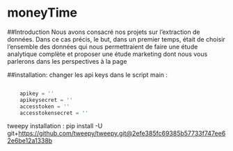 # moneyTime

##Introduction
Nous avons consacré nos projets sur l’extraction de données. Dans ce cas précis, le but, dans un premier temps, était de choisir l’ensemble des données qui nous permettraient de faire une étude analytique complète et proposer une étude marketing dont nous vous parlerons dans les perspectives à la page

##installation: 
changer les api keys dans le script main :
```python

    apikey = ''
    apikeysecret = ''
    accesstoken = ''
    accesstokensecret = ''

```
tweepy installation : pip install -U git+https://github.com/tweepy/tweepy.git@2efe385fc69385b57733f747ee62e6be12a1338b
